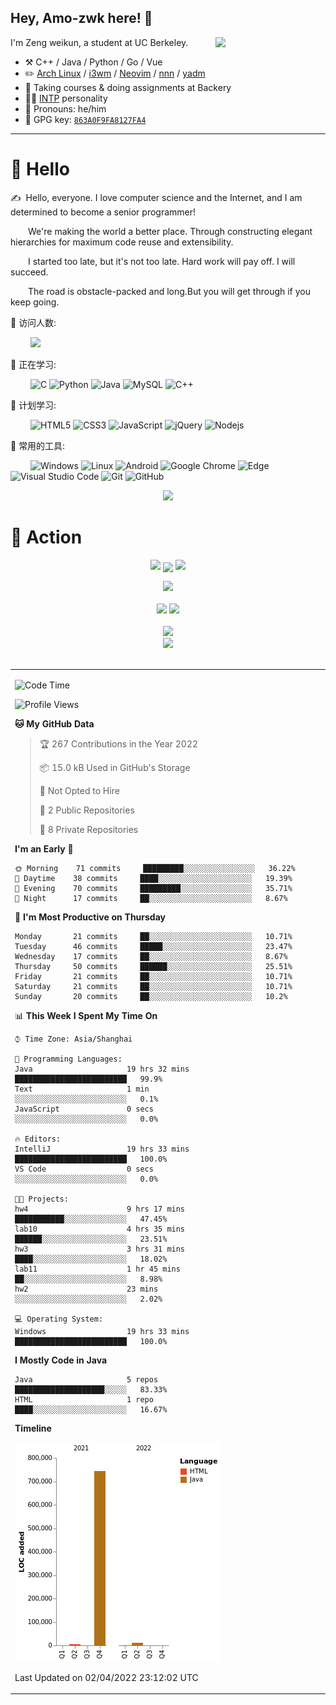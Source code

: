## Hey, Amo-zwk here! :wave:

<img align="right" width="35%" auto src="https://cdn.jsdelivr.net/gh/sun0225SUN/photos/images/202108300019556.gif">
I'm Zeng weikun, a student at UC Berkeley.

-   :hammer_and_pick: C++ / Java / Python / Go / Vue
-   :pencil2: [Arch Linux](https://wiki.archlinux.org/title/Arch_Linux) / [i3wm](https://i3wm.org/) / [Neovim](https://neovim.io/) / [nnn](https://github.com/jarun/nnn) / [yadm](https://github.com/TheLocehiliosan/yadm)
-   :seedling: Taking courses & doing assignments at Backery
-   :man_scientist: [INTP](https://www.16personalities.com/intp-personality) personality
-   :man: Pronouns: he/him
-   :key: GPG key: [`863A0F9FA8127FA4`](https://github.com/Amo-zwk.gpg)

---
#  🙋 Hello

<p>✍️&nbsp;&nbsp;Hello, everyone. I love computer science and the Internet, and I am determined to become a senior programmer!</p>
<p>&emsp;&emsp;We're making the world a better place. Through constructing elegant hierarchies for maximum code reuse and extensibility.</p>
<p>&emsp;&emsp;I started too late, but it's not too late. Hard work will pay off. I will succeed.</p>
<p>&emsp;&emsp;The road is obstacle-packed and long.But you will get through if you keep going.</p>

👯 访问人数:

&emsp;&emsp;
<img  src="https://visitor-badge.glitch.me/badge?page_id=Amo-zwk" />

💪 正在学习: 

&emsp;&emsp;
![C](https://img.shields.io/badge/c-%2300599C.svg?style=flat-square&logo=c&logoColor=white)
![Python](https://img.shields.io/badge/-Python-pink?style=flat-square&logo=Python)
![Java](https://img.shields.io/badge/-java-yellow?style=flat-square&logo=java)
![MySQL](https://img.shields.io/badge/mysql-%2300f.svg?style=flat-square&logo=mysql&logoColor=white)
![C++](https://img.shields.io/badge/-C++-00599C?style=flat-square&logo=c)

🧠 计划学习:

&emsp;&emsp;
![HTML5](https://img.shields.io/badge/-HTML5-E34F26?style=flat-square&logo=html5&logoColor=white)
![CSS3](https://img.shields.io/badge/-CSS3-1572B6?style=flat-square&logo=css3)
![JavaScript](https://img.shields.io/badge/-JavaScript-oringe?style=flat-square&logo=javascript)
![jQuery](https://img.shields.io/badge/jquery-%230769AD.svg?style=style=flat-square&logo=jquery&logoColor=white)
![Nodejs](https://img.shields.io/badge/-Nodejs-c0ebd?style=flat-square&logo=Node.js)

🧰 常用的工具:

&emsp;&emsp; 
![Windows](https://img.shields.io/badge/Windows-0078D6?style=flat-square&logo=windows&logoColor=white)
![Linux](https://img.shields.io/badge/Linux-FCC624?style=style=flat-square&logo=linux&logoColor=black)
![Android](https://img.shields.io/badge/Android-3DDC84?style=flat-square&logo=android&logoColor=white)
![Google Chrome](https://img.shields.io/badge/Chrome-4285F4?style=flat-square&logo=GoogleChrome&logoColor=white)
![Edge](https://img.shields.io/badge/Edge-0078D7?style=flat-square&logo=Microsoft-edge&logoColor=white)
![Visual Studio Code](https://img.shields.io/badge/-Visual%20Studio%20Code-007ACC?style=flat-square&logo=Visual%20Studio%20Code&logoColor=fff)
![Git](https://img.shields.io/badge/-Git-FCC624?style=flat-square&logo=git)
![GitHub](https://img.shields.io/badge/-GitHub-pink?style=flat-square&logo=github)

<div align="center"><img src="https://cdn.jsdelivr.net/gh/sun0225SUN/photos/images/202110311924844.png" /></div>

# 🚀 Action 

<!-- 连续提交代码天数记录 -->
<p align="center">
  <img width="150" src="https://cdn.jsdelivr.net/gh/sun0225SUN/photos/images/202108300310676.png" />
  <img align="center" src="https://github-readme-streak-stats.herokuapp.com/?user=Amo-zwk&theme=dark&hide_border=true" />
  <img width="150" src="https://cdn.jsdelivr.net/gh/sun0225SUN/photos/images/202108300312623.png" />
</p>



<!-- GitHub奖杯🏆 -->
<div align="center"><img  src="https://github-profile-trophy.vercel.app/?username=Amo-zwk&theme=gruvbox&row=1&column=7&no-frame=true&no-bg=true" /></div>
<br>  
<!-- GitHub数据统计 -->
<div align="center">
  <img   height="150px" src="https://github-readme-stats.vercel.app/api?username=Amo-zwk&text_color=000&icon_color=000&bg_color=0,ea6161,ffc64d,fffc4d,52fa5a&theme=graywhite" />
  <img   height="150px" src="https://github-readme-stats.vercel.app/api/top-langs/?username=Amo-zwk&layout=compact&text_color=000&icon_color=fff&bg_color=0,52fa5a,4dfcff,c64dff&theme=graywhite" />
</div>
<br>  
<!-- GitHub Activity Graph -->
<div align="center"><img src="https://activity-graph.herokuapp.com/graph?username=Amo-zwk&theme=xcode" /></div>
<div align="center"><img src="https://cdn.jsdelivr.net/gh/Amo-zwk/Amo-zwk/assets/github-contribution-grid-snake.svg" /></div>
<br>  

<!-- wakatime 统计 -->
<table align="center">
<tr>
<td valign="top">  

<!--START_SECTION:waka-->
![Code Time](http://img.shields.io/badge/Code%20Time-68%20hrs%2013%20mins-blue)

![Profile Views](http://img.shields.io/badge/Profile%20Views-12-blue)

**🐱 My GitHub Data** 

> 🏆 267 Contributions in the Year 2022
 > 
> 📦 15.0 kB Used in GitHub's Storage 
 > 
> 🚫 Not Opted to Hire
 > 
> 📜 2 Public Repositories 
 > 
> 🔑 8 Private Repositories  
 > 
**I'm an Early 🐤** 

```text
🌞 Morning    71 commits     █████████░░░░░░░░░░░░░░░░   36.22% 
🌆 Daytime    38 commits     ████░░░░░░░░░░░░░░░░░░░░░   19.39% 
🌃 Evening    70 commits     █████████░░░░░░░░░░░░░░░░   35.71% 
🌙 Night      17 commits     ██░░░░░░░░░░░░░░░░░░░░░░░   8.67%

```
📅 **I'm Most Productive on Thursday** 

```text
Monday       21 commits     ██░░░░░░░░░░░░░░░░░░░░░░░   10.71% 
Tuesday      46 commits     █████░░░░░░░░░░░░░░░░░░░░   23.47% 
Wednesday    17 commits     ██░░░░░░░░░░░░░░░░░░░░░░░   8.67% 
Thursday     50 commits     ██████░░░░░░░░░░░░░░░░░░░   25.51% 
Friday       21 commits     ██░░░░░░░░░░░░░░░░░░░░░░░   10.71% 
Saturday     21 commits     ██░░░░░░░░░░░░░░░░░░░░░░░   10.71% 
Sunday       20 commits     ██░░░░░░░░░░░░░░░░░░░░░░░   10.2%

```


📊 **This Week I Spent My Time On** 

```text
⌚︎ Time Zone: Asia/Shanghai

💬 Programming Languages: 
Java                     19 hrs 32 mins      █████████████████████████   99.9% 
Text                     1 min               ░░░░░░░░░░░░░░░░░░░░░░░░░   0.1% 
JavaScript               0 secs              ░░░░░░░░░░░░░░░░░░░░░░░░░   0.0%

🔥 Editors: 
IntelliJ                 19 hrs 33 mins      █████████████████████████   100.0% 
VS Code                  0 secs              ░░░░░░░░░░░░░░░░░░░░░░░░░   0.0%

🐱‍💻 Projects: 
hw4                      9 hrs 17 mins       ███████████░░░░░░░░░░░░░░   47.45% 
lab10                    4 hrs 35 mins       ██████░░░░░░░░░░░░░░░░░░░   23.51% 
hw3                      3 hrs 31 mins       ████░░░░░░░░░░░░░░░░░░░░░   18.02% 
lab11                    1 hr 45 mins        ██░░░░░░░░░░░░░░░░░░░░░░░   8.98% 
hw2                      23 mins             ░░░░░░░░░░░░░░░░░░░░░░░░░   2.02%

💻 Operating System: 
Windows                  19 hrs 33 mins      █████████████████████████   100.0%

```

**I Mostly Code in Java** 

```text
Java                     5 repos             ████████████████████░░░░░   83.33% 
HTML                     1 repo              ████░░░░░░░░░░░░░░░░░░░░░   16.67%

```


**Timeline**

![Chart not found](https://raw.githubusercontent.com/Amo-zwk/Amo-zwk/main/charts/bar_graph.png) 


 Last Updated on 02/04/2022 23:12:02 UTC
<!--END_SECTION:waka-->
  
</tr>
</table>
